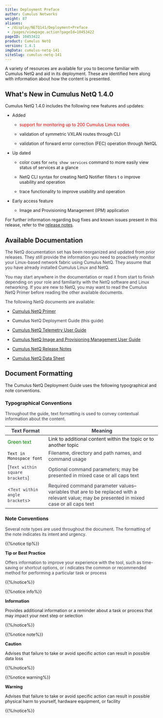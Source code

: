 ```yaml
---
title: Deployment Preface
author: Cumulus Networks
weight: 87
aliases:
 - /display/NETQ141/Deployment+Preface
 - /pages/viewpage.action?pageId=10453422
pageID: 10453422
product: Cumulus NetQ
version: 1.4.1
imgData: cumulus-netq-141
siteSlug: cumulus-netq-141
---
```

A variety of resources are available for you to become familiar with
Cumulus NetQ and aid in its deployment. These are identified here along
with information about how the content is presented.

## <span>What's New in Cumulus NetQ 1.4.0</span>

Cumulus NetQ 1.4.0 includes the following new features and updates:

  - Added
    
      - <span style="color: #ff0000;"> support for monitoring up to 200
        Cumulus Linux nodes </span>
    
      - validation of symmetric VXLAN routes through CLI
    
      - validation of forward error correction (FEC) operation through
        NetQL

  - Up dated
    
      - color cues for `netq show services` command to more easily view
        status of services at a glance
    
      - NetQ CLI syntax for creating NetQ Notifier filters t o improve
        usability and operation
    
      - trace functionality to improve usability and operation

  - Early access feature
    
      - Image and Provisioning Management (IPM) application

For further information regarding bug fixes and known issues present in
this release, refer to the [release
notes](https://support.cumulusnetworks.com/hc/en-us/articles/360005898274).
<span style="color: #353744;"> </span>

## <span>Available Documentation</span>

<span style="color: #36424a;"> <span style="color: #353744;"> The NetQ
documentation set has been reorganized and updated from prior releases.
They still provide the information you need to proactively monitor your
Linux-based network fabric using Cumulus NetQ. They assume that you have
already installed Cumulus Linux and NetQ. </span> </span>

<span style="color: #36424a;"> <span style="color: #353744;"> You may
start anywhere in the documentation or read it from start to finish
depending on your role and familiarity with the NetQ software and Linux
networking. </span> </span> <span style="color: #353744;"> If you are
new to NetQ, you may want to read the Cumulus NetQ Primer before reading
the other available documents. </span>

<span style="color: #353744;"> The following NetQ documents are
available: </span>

  - [Cumulus NetQ Primer](/version/cumulus-netq-141/)

  - Cumulus <span style="color: #353744;"> NetQ Deployment </span>
    <span style="color: #353744;"> Guide (this guide) </span>

  - <span style="color: #353744;"> [Cumulus NetQ Telemetry User
    Guide](/version/cumulus-netq-141/Cumulus-NetQ-Telemetry-User-Guide/)
    </span>

  - <span style="color: #353744;"> [Cumulus NetQ Image and Provisioning
    Management User
    Guide](/version/cumulus-netq-141/Cumulus-NetQ-Image-and-Provisioning-Management-User-Guide/)
    </span>

  - [Cumulus NetQ Release
    Notes](https://support.cumulusnetworks.com/hc/en-us/articles/360005898274)

  - [Cumulus NetQ Data
    Sheet](https://cumulusnetworks.com/learn/web-scale-networking-resources/product-collateral/netq-data-sheet/)

## <span>Document Formatting</span>

The Cumulus NetQ Deployment Guide uses the following typographical and
note conventions.

### <span>Typographical Conventions</span>

<span style="color: #353744;"> Throughout the guide, text formatting is
used to convey contextual information about the content. </span>

| **<span style="color: #353744;"> Text Format </span>**                   | **<span style="color: #353744;"> Meaning </span>**                                                                                                                                                                       |
| ------------------------------------------------------------------------ | ------------------------------------------------------------------------------------------------------------------------------------------------------------------------------------------------------------------------ |
| <span style="color: #008000;"> Green text </span>                        | Link to additional content within the topic or to another topic                                                                                                                                                          |
| `Text in Monospace font`                                                 | <span style="color: #353744;"> Filename, directory and path names, and command usage </span>                                                                                                                             |
| <span style="color: #353744;"> \[`Text within square brackets`\] </span> | <span style="color: #353744;"> Optional command parameters; may be presented in mixed case or all caps text </span>                                                                                                      |
| <span style="color: #353744;"> \<`Text within angle brackets`\> </span>  | <span style="color: #353744;"> Required command parameter values–variables that are to be replaced with a relevant value; <span style="color: #353744;"> may be presented in mixed case or all caps text </span> </span> |

### <span>Note Conventions </span>

<span style="color: #353744;"> Several note types are used throughout
the document. The formatting of the note indicates its intent and
urgency. </span>

{{%notice tip%}}

**Tip or Best Practice**

<span style="color: #353744;"> Offers information to improve your
experience with the tool, such as time-saving or shortcut options, or i
</span> <span style="color: #353744;"> ndicates the common or
recommended method for performing a particular task or process </span>

{{%/notice%}}

{{%notice info%}}

**Information**

Provides additional information or a reminder about a task or process
that may impact your next step or selection

{{%/notice%}}

{{%notice note%}}

**Caution**

Advises that failure to take or avoid specific action can result in
possible data loss

{{%/notice%}}

{{%notice warning%}}

**Warning**

Advises that failure to take or avoid specific action can result in
possible physical harm to yourself, hardware equipment, or facility

{{%/notice%}}

<article id="html-search-results" class="ht-content" style="display: none;">

</article>

<footer id="ht-footer">

</footer>
